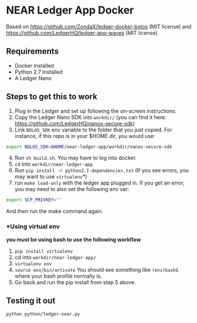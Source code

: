 # NEAR Ledger App Docker

Based on https://github.com/ZondaX/ledger-docker-bolos (MIT license) and https://github.com/LedgerHQ/ledger-app-waves (MIT license).

## Requirements

* Docker installed
* Python 2.7 installed
* A Ledger Nano

## Steps to get this to work

1. Plug in the Ledger and set up following the on-screen instructions.
2. Copy the Ledger Nano SDK into `workdir/` (you can find it here: https://github.com/LedgerHQ/nanos-secure-sdk)
3. Link `BOLOS_SDK` env variable to the folder that you just copied. For instance, if this repo is in your $HOME dir, you would use:
  
  ```bash
  export BOLOS_SDK=$HOME/near-ledger-app/workdir/nanos-secure-sdk
  ```

4. Run `sh build.sh`. You may have to log into docker.
5. `cd` into `workdir/near-ledger-app`
6. Run `pip install -r python2.7-dependencies.txt` (If you see errors, you may want to use `virtualenv`*)
7. run `make load-only` with the ledger app plugged in. If you get an error, you may need to also set the following env var:
  
  ```bash
  export SCP_PRIVKEY=""
  ```

  And then run the make command again.

### *Using virtual env

**you must be using bash to use the following workflow**

1. `pip install virtualenv`
2. cd into `workdir/near-ledger-app/`
3. `virtualenv env`
4. `source env/bin/activate` You should see something like `(env)bash$` where your bash profile normally is.
5. Go back and run the pip install from step 5 above.

## Testing it out

```bash
python python/ledger-near.py
```
